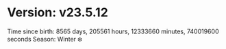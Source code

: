 # Version: v23.5.12
Time since birth: 8565 days, 205561 hours, 12333660 minutes, 740019600 seconds
Season: Winter ❄️
